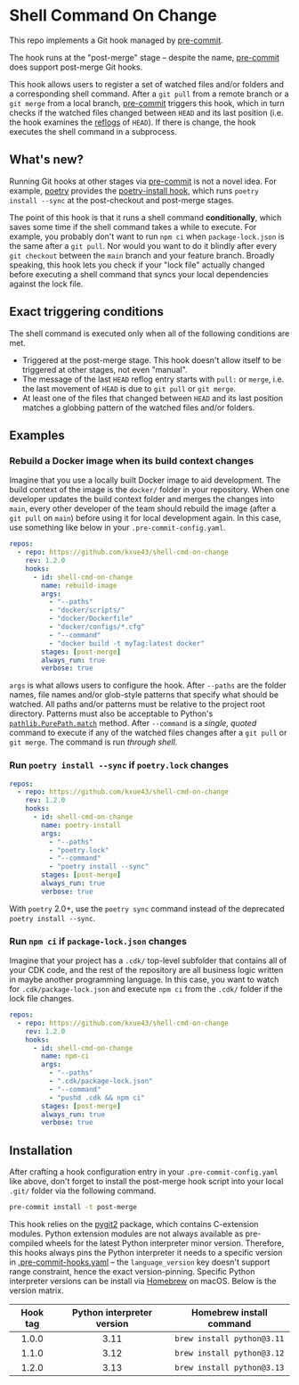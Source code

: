 # Shell Command On Change

This repo implements a Git hook managed by [pre-commit](https://pre-commit.com).

The hook runs at the "post-merge" stage – despite the name, [pre-commit](https://pre-commit.com) does support
post-merge Git hooks.

This hook allows users to register a set of watched files and/or folders and a corresponding shell command.
After a `git pull` from a remote branch or a `git merge` from a local branch, [pre-commit](https://pre-commit.com)
triggers this hook, which in turn checks if the watched files changed between `HEAD` and its last position
(i.e. the hook examines the [reflogs](https://git-scm.com/docs/git-reflog) of `HEAD`).
If there is change, the hook executes the shell command in a subprocess.

## What's new?

Running Git hooks at other stages via [pre-commit](https://pre-commit.com) is not a novel idea. For example,
[poetry](https://python-poetry.org/) provides the
[poetry-install hook](https://python-poetry.org/docs/pre-commit-hooks/#poetry-install),
which runs `poetry install --sync` at the post-checkout and post-merge stages.

The point of this hook is that it runs a shell command **conditionally**, which saves some time if the shell command
takes a while to execute. For example, you probably don't want to run `npm ci` when `package-lock.json` is the same
after a `git pull`. Nor would you want to do it blindly after every `git checkout` between the `main` branch and
your feature branch. Broadly speaking, this hook lets you check if your "lock file" actually changed before executing
a shell command that syncs your local dependencies against the lock file.

## Exact triggering conditions

The shell command is executed only when all of the following conditions are met.

- Triggered at the post-merge stage. This hook doesn't allow itself to be triggered at other stages, not even "manual".
- The message of the last `HEAD` reflog entry starts with `pull:` or `merge`, i.e. the last movement of `HEAD` is due
  to `git pull` or `git merge`.
- At least one of the files that changed between `HEAD` and its last position matches a globbing pattern of the watched
  files and/or folders.

## Examples

### Rebuild a Docker image when its build context changes

Imagine that you use a locally built Docker image to aid development. The build context of the image is the `docker/`
folder in your repository. When one developer updates the build context folder and merges the changes into `main`,
every other developer of the team should rebuild the image (after a `git pull` on `main`) before using it
for local development again. In this case, use something like below in your `.pre-commit-config.yaml`.

```yaml
repos:
  - repo: https://github.com/kxue43/shell-cmd-on-change
    rev: 1.2.0
    hooks:
      - id: shell-cmd-on-change
        name: rebuild-image
        args:
          - "--paths"
          - "docker/scripts/"
          - "docker/Dockerfile"
          - "docker/configs/*.cfg"
          - "--command"
          - "docker build -t myTag:latest docker"
        stages: [post-merge]
        always_run: true
        verbose: true
```

`args` is what allows users to configure the hook. After `--paths` are the folder names, file names and/or
glob-style patterns that specify what should be watched. All paths and/or patterns must be relative
to the project root directory. Patterns must also be acceptable to Python's
[`pathlib.PurePath.match`](https://docs.python.org/3.8/library/pathlib.html#pathlib.PurePath.match) method.
After `--command` is a *single*, *quoted* command to execute if any of the watched files changes after a
`git pull` or `git merge`. The command is run *through shell*.

### Run `poetry install --sync` if `poetry.lock` changes

```yaml
repos:
  - repo: https://github.com/kxue43/shell-cmd-on-change
    rev: 1.2.0
    hooks:
      - id: shell-cmd-on-change
        name: poetry-install
        args:
          - "--paths"
          - "poetry.lock"
          - "--command"
          - "poetry install --sync"
        stages: [post-merge]
        always_run: true
        verbose: true
```

With `poetry` 2.0+, use the `poetry sync` command instead of the deprecated `poetry install --sync`.

### Run `npm ci` if `package-lock.json` changes

Imagine that your project has a `.cdk/` top-level subfolder that contains all of your CDK code, and the rest of
the repository are all business logic written in maybe another programming language. In this case,
you want to watch for `.cdk/package-lock.json` and execute `npm ci` from the `.cdk/` folder if the lock file changes.

```yaml
repos:
  - repo: https://github.com/kxue43/shell-cmd-on-change
    rev: 1.2.0
    hooks:
      - id: shell-cmd-on-change
        name: npm-ci
        args:
          - "--paths"
          - ".cdk/package-lock.json"
          - "--command"
          - "pushd .cdk && npm ci"
        stages: [post-merge]
        always_run: true
        verbose: true
```

## Installation

After crafting a hook configuration entry in your `.pre-commit-config.yaml` like above, don't forget to install
the post-merge hook script into your local `.git/` folder via the following command.

```bash
pre-commit install -t post-merge
```

This hook relies on the [pygit2](https://github.com/libgit2/pygit2) package, which contains C-extension modules.
Python extension modules are not always available as pre-compiled wheels for the latest Python interpreter minor version.
Therefore, this hooks always pins the Python interpreter it needs to a specific version in
[.pre-commit-hooks.yaml](./.pre-commit-hooks.yaml) – the `language_version` key doesn't support range constraint,
hence the exact version-pinning. Specific Python interpreter versions can be install via [Homebrew](https://brew.sh/)
on macOS. Below is the version matrix.

| Hook tag | Python interpreter version | Homebrew install command   |
| :------: | :------------------------: | :------------------------: |
| 1.0.0    | 3.11                       | `brew install python@3.11` |
| 1.1.0    | 3.12                       | `brew install python@3.12` |
| 1.2.0    | 3.13                       | `brew install python@3.13` |
